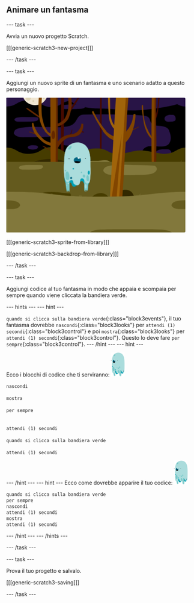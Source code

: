 ## Animare un fantasma

--- task ---

Avvia un nuovo progetto Scratch.

[[[generic-scratch3-new-project]]]

--- /task ---

--- task ---

Aggiungi un nuovo sprite di un fantasma e uno scenario adatto a questo personaggio.

![screenshot](images/ghost-ghost.png)

[[[generic-scratch3-sprite-from-library]]]

[[[generic-scratch3-backdrop-from-library]]]

--- /task ---

--- task ---

Aggiungi codice al tuo fantasma in modo che appaia e scompaia per sempre quando viene cliccata la bandiera verde.

--- hints ---
 --- hint ---

`quando si clicca sulla bandiera verde`{:class="block3events"}, il tuo fantasma dovrebbe `nascondi`{:class="block3looks"} per `attendi (1) secondi`{:class="block3control"} e poi `mostra`{:class="block3looks"} per `attendi (1) secondi`{:class="block3control"}. Questo lo deve fare `per sempre`{:class="block3control"}.
--- /hint ---
 --- hint ---

Ecco i blocchi di codice che ti serviranno: ![sprite del fantasma](images/ghost-sprite.png)

```blocks3
nascondi

mostra

per sempre


attendi (1) secondi

quando si clicca sulla bandiera verde

attendi (1) secondi
```

--- /hint --- --- hint --- Ecco come dovrebbe apparire il tuo codice: ![sprite del fantasma](images/ghost-sprite.png)

```blocks3
quando si clicca sulla bandiera verde
per sempre 
nascondi
attendi (1) secondi
mostra
attendi (1) secondi
```

--- /hint --- --- /hints ---

--- /task ---

--- task ---

Prova il tuo progetto e salvalo.

[[[generic-scratch3-saving]]]

--- /task ---
